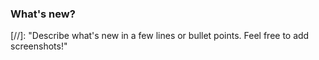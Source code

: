 ### What's new?
[//]: "Describe what's new in a few lines or bullet points. Feel free to add screenshots!"
